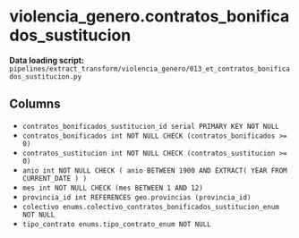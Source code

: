# violencia_genero.contratos_bonificados_sustitucion

**Data loading script:** `pipelines/extract_transform/violencia_genero/013_et_contratos_bonificados_sustitucion.py`

## Columns

- `contratos_bonificados_sustitucion_id serial PRIMARY KEY NOT NULL`
- `contratos_bonificados int NOT NULL CHECK (contratos_bonificados >= 0)`
- `contratos_sustitucion int NOT NULL CHECK (contratos_sustitucion >= 0)`
- `anio int NOT NULL CHECK ( anio BETWEEN 1900 AND EXTRACT( YEAR FROM CURRENT_DATE ) )`
- `mes int NOT NULL CHECK (mes BETWEEN 1 AND 12)`
- `provincia_id int REFERENCES geo.provincias (provincia_id)`
- `colectivo enums.colectivo_contratos_bonificados_sustitucion_enum NOT NULL`
- `tipo_contrato enums.tipo_contrato_enum NOT NULL`
